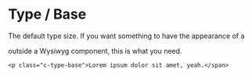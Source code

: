 # Type / Base

The default type size. If you want something to have the appearance of a <p> outside a Wysiwyg component, this is what you need.

```
<p class="c-type-base">Lorem ipsum dolor sit amet, yeah.</span>
```
